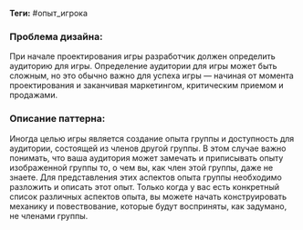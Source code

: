 **Теги:** #опыт_игрока 
### Проблема дизайна: 
При начале проектирования игры разработчик должен определить аудиторию для игры. Определение аудитории для игры может быть сложным, но это обычно важно для успеха игры — начиная от момента проектирования и заканчивая маркетингом, критическим приемом и продажами.
### Описание паттерна:
Иногда целью игры является создание опыта группы и доступность для аудитории, состоящей из членов другой группы. В этом случае важно понимать, что ваша аудитория может замечать и приписывать опыту изображенной группы то, о чем вы, как член этой группы, даже не знаете. Для представления этих аспектов опыта группы необходимо разложить и описать этот опыт. Только когда у вас есть конкретный список различных аспектов опыта, вы можете начать конструировать механику и повествование, которые будут восприняты, как задумано, не членами группы.